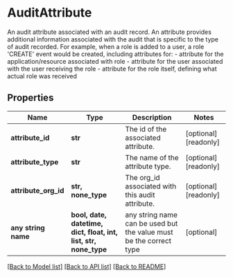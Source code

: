 # AuditAttribute

An audit attribute associated with an audit record. An attribute provides additional information associated with the audit that is specific to the type of audit recorded.   For example, when a role is added to a user, a role 'CREATE' event would be created, including attributes for:    - attribute for the application/resource associated with role    - attribute for the user associated with the user receiving the role    - attribute for the role itself, defining what actual role was received 

## Properties
Name | Type | Description | Notes
------------ | ------------- | ------------- | -------------
**attribute_id** | **str** | The id of the associated attribute. | [optional] [readonly] 
**attribute_type** | **str** | The name of the attribute type.  | [optional] [readonly] 
**attribute_org_id** | **str, none_type** | The org_id associated with this audit attribute. | [optional] [readonly] 
**any string name** | **bool, date, datetime, dict, float, int, list, str, none_type** | any string name can be used but the value must be the correct type | [optional]

[[Back to Model list]](../README.md#documentation-for-models) [[Back to API list]](../README.md#documentation-for-api-endpoints) [[Back to README]](../README.md)


